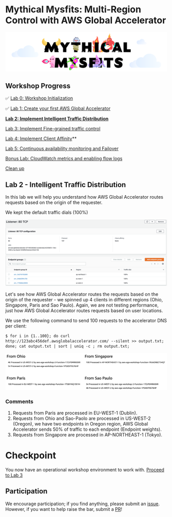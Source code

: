 # Mythical Mysfits: Multi-Region Control with AWS Global Accelerator

![mysfits-welcome](/images/mysfits-welcome.png)

## Workshop Progress
✅ [Lab 0: Workshop Initialization](../lab-0-init)

✅ [Lab 1: Create your first AWS Global Accelerator](../lab-1-create-aws-global-accelerator)

**[Lab 2: Implement Intelligent Traffic Distribution](../lab-2-traffic-distribution)**

[Lab 3: Implement Fine-grained traffic control](../lab-3-fine-grained-control)

[Lab 4: Implement Client Affinity](../lab-4-client-affinity)**

[Lab 5: Continuous availability monitoring and Failover](../lab-5-observability)

[Bonus Lab: CloudWatch metrics and enabling flow logs](../bonus-lab)

[Clean up](../clean-up)

## Lab 2 - Intelligent Traffic Distribution

In this lab we will help you understand how AWS Global Accelerator routes requests based on the origin of the requester. 

We kept the default traffic dials (100%)

<kbd>![x](images/default-traffic-dials.png)</kbd>

Let's see how AWS Global Accelerator routes the requests based on the origin of the requester - we spinned up 4 clients in different regions (Ohio, Singapore, Paris and Sao Paulo). Again, we are not testing performance, just how AWS Global Accelerator routes requests based on user locations.

We use the following command to send 100 requests to the accelerator DNS per client:

```
$ for i in {1..100}; do curl http://123abc456def.awsglobalaccelerator.com/ --silent >> output.txt; done; cat output.txt | sort | uniq -c ; rm output.txt;
```

<kbd>![x](images/100-traffic-dials.png)</kbd>

### Comments
1. Requests from Paris are processed in EU-WEST-1 (Dublin).
2. Requests from Ohio and Sao-Paolo are processed in US-WEST-2 (Oregon), we have two endpoints in Oregon region, AWS Global Accelerator sends 50% of traffic to each endpoint (Endpoint weights).
3. Requests from Singapore are processed in AP-NORTHEAST-1 (Tokyo).

<a name="lab3"/>

# Checkpoint

You now have an operational workshop environment to work with. [Proceed to Lab 3](../lab-3-fine-grained-control)

## Participation

We encourage participation; if you find anything, please submit an [issue](https://github.com/aws-samples/aws-global-accelerator-workshop/issues). However, if you want to help raise the bar, submit a [PR](https://github.com/aws-samples/aws-global-accelerator-workshop/pulls)!
